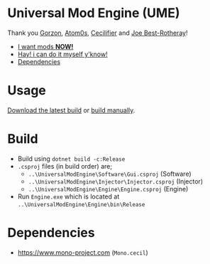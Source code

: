 
# Universal Mod Engine (UME)
Thank you [Gorzon](https://github.com/Gorzon38), [Atom0s](https://forum.exetools.com/showthread.php?t=16470), [Cecilifier](https://cecilifier.me/) and [Joe Best-Rotheray](https://www.codersblock.org/blog//2014/06/integrating-monocecil-with-unity.html)!

- [I want mods **NOW!**](#usage)
- [Hay! i can do it myself y'know!](#build)
- [Dependencies](#dependencies)

# Usage
[Download the latest build](https://github.com/Loki-Hornsby/Universal-Mod-Engine/releases) or [build manually](#build).

# Build
- Build using `dotnet build -c:Release`
- `.csproj` files (in build order) are;
  - `..\UniversalModEngine\Software\Gui.csproj` (Software)
  - `..\UniversalModEngine\Injector\Injector.csproj` (Injector)
  - `..\UniversalModEngine\Engine\Engine.csproj` (Engine)
- Run `Engine.exe` which is located at `..\UniversalModEngine\Engine\bin\Release`

# Dependencies
- https://www.mono-project.com (`Mono.cecil`)
